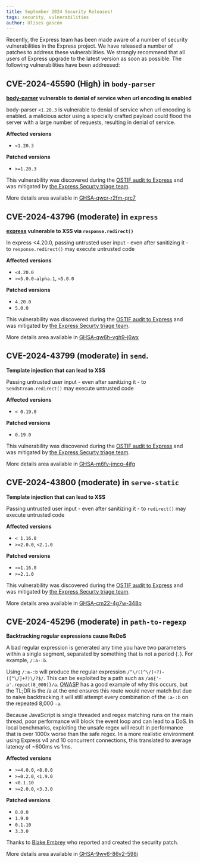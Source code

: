 ```yaml
---
title: September 2024 Security Releases! 
tags: security, vulnerabilities
author: Ulises gascón
---
```


Recently, the Express team has been made aware of a number of security vulnerabilities in the Express project.  We have released a number of patches to address these vulnerabilities.  We strongly recommend that all users of Express upgrade to the latest version as soon as possible.  The following vulnerabilities have been addressed:


## CVE-2024-45590 (High) in `body-parser`

**[body-parser](https://www.npmjs.com/package/body-parser) vulnerable to denial of service when url encoding is enabled**

body-parser `<1.20.3` is vulnerable to denial of service when url encoding is enabled. a malicious actor using a specially crafted payload could flood the server with a large number of requests, resulting in denial of service.


**Affected versions**
- `<1.20.3`

**Patched versions**
- `>=1.20.3`

This vulnerability was discovered during the [OSTIF audit to Express](https://github.com/expressjs/security-wg/issues/6) and was mitigated by [the Express Securty triage team](https://github.com/expressjs/security-wg?tab=readme-ov-file#security-triage-team).

More details area available in [GHSA-qwcr-r2fm-qrc7](https://github.com/expressjs/body-parser/security/advisories/GHSA-qwcr-r2fm-qrc7)



## CVE-2024-43796 (moderate) in `express`

**[express](https://www.npmjs.com/package/express) vulnerable to XSS via `response.redirect()`**

In express <4.20.0, passing untrusted user input - even after sanitizing it - to `response.redirect()` may execute untrusted code

**Affected versions**
- `<4.20.0`
- `>=5.0.0-alpha.1`, `<5.0.0`

**Patched versions**
- `4.20.0`
- `5.0.0`


This vulnerability was discovered during the [OSTIF audit to Express](https://github.com/expressjs/security-wg/issues/6) and was mitigated by [the Express Securty triage team](https://github.com/expressjs/security-wg?tab=readme-ov-file#security-triage-team).

More details area available in [GHSA-qw6h-vgh9-j6wx](https://github.com/expressjs/express/security/advisories/GHSA-qw6h-vgh9-j6wx)


## CVE-2024-43799 (moderate) in `send`.

**Template injection that can lead to XSS**

Passing untrusted user input - even after sanitizing it - to `SendStream.redirect()` may execute untrusted code


**Affected versions**
- `< 0.19.0`

**Patched versions**
- `0.19.0`

This vulnerability was discovered during the [OSTIF audit to Express](https://github.com/expressjs/security-wg/issues/6) and was mitigated by [the Express Securty triage team](https://github.com/expressjs/security-wg?tab=readme-ov-file#security-triage-team).

More details area available in [GHSA-m6fv-jmcg-4jfg](https://github.com/pillarjs/send/security/advisories/GHSA-m6fv-jmcg-4jfg)


## CVE-2024-43800 (moderate) in `serve-static`

**Template injection that can lead to XSS**

Passing untrusted user input - even after sanitizing it - to `redirect()` may execute untrusted code

**Affected versions** 
- `< 1.16.0`
- `>=2.0.0`, `<2.1.0`

**Patched versions**
- `>=1.16.0`
- `>=2.1.0`

This vulnerability was discovered during the [OSTIF audit to Express](https://github.com/expressjs/security-wg/issues/6) and was mitigated by [the Express Securty triage team](https://github.com/expressjs/security-wg?tab=readme-ov-file#security-triage-team).

More details area available in [GHSA-cm22-4g7w-348p](https://github.com/expressjs/serve-static/security/advisories/GHSA-cm22-4g7w-348p)


## CVE-2024-45296 (moderate) in `path-to-regexp`

**Backtracking regular expressions cause ReDoS**

A bad regular expression is generated any time you have two parameters within a single segment, separated by something that is not a period (`.`). For example, `/:a-:b`.


Using `/:a-:b` will produce the regular expression `/^\/([^\/]+?)-([^\/]+?)\/?$/`. This can be exploited by a path such as `/a${'-a'.repeat(8_000)}/a`. [OWASP](https://owasp.org/www-community/attacks/Regular_expression_Denial_of_Service_-_ReDoS) has a good example of why this occurs, but the TL;DR is the /a at the end ensures this route would never match but due to naive backtracking it will still attempt every combination of the `:a-:b` on the repeated 8,000 `-a`.

Because JavaScript is single threaded and regex matching runs on the main thread, poor performance will block the event loop and can lead to a DoS. In local benchmarks, exploiting the unsafe regex will result in performance that is over 1000x worse than the safe regex. In a more realistic environment using Express v4 and 10 concurrent connections, this translated to average latency of ~600ms vs 1ms.

**Affected versions**
- `>=4.0.0`, `<8.0.0`
- `>=0.2.0`, `<1.9.0`
- `<0.1.10`
- `>=2.0.0`, `<3.3.0`


**Patched versions**
- `8.0.0`
- `1.9.0`
- `0.1.10`
- `3.3.0`


Thanks to [Blake Embrey](https://github.com/blakeembrey) who reported and created the security patch.


More details area available in [GHSA-9wv6-86v2-598j](https://github.com/pillarjs/path-to-regexp/security/advisories/GHSA-9wv6-86v2-598j)

